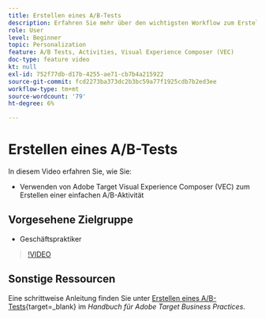 ```yaml
---
title: Erstellen eines A/B-Tests
description: Erfahren Sie mehr über den wichtigsten Workflow zum Erstellen von A/B-Aktivitäten in [!DNL Adobe Target]. Erstellen Sie eine einfache A/B-Aktivität mit Visual Experience Composer (VEC).
role: User
level: Beginner
topic: Personalization
feature: A/B Tests, Activities, Visual Experience Composer (VEC)
doc-type: feature video
kt: null
exl-id: 752f77db-d17b-4255-ae71-cb7b4a215922
source-git-commit: fcd2273ba373dc2b3bc59a77f1925cdb7b2ed3ee
workflow-type: tm+mt
source-wordcount: '79'
ht-degree: 6%

---
```


# Erstellen eines A/B-Tests

In diesem Video erfahren Sie, wie Sie:

* Verwenden von Adobe Target Visual Experience Composer (VEC) zum Erstellen einer einfachen A/B-Aktivität

## Vorgesehene Zielgruppe

* Geschäftspraktiker

>[!VIDEO](https://video.tv.adobe.com/v/17391/?quality=12)

## Sonstige Ressourcen

Eine schrittweise Anleitung finden Sie unter [Erstellen eines A/B-Tests](https://experienceleague.adobe.com/docs/target/using/activities/abtest/create/test-create-ab.html){target=_blank} im *Handbuch für Adobe Target Business Practices*.

